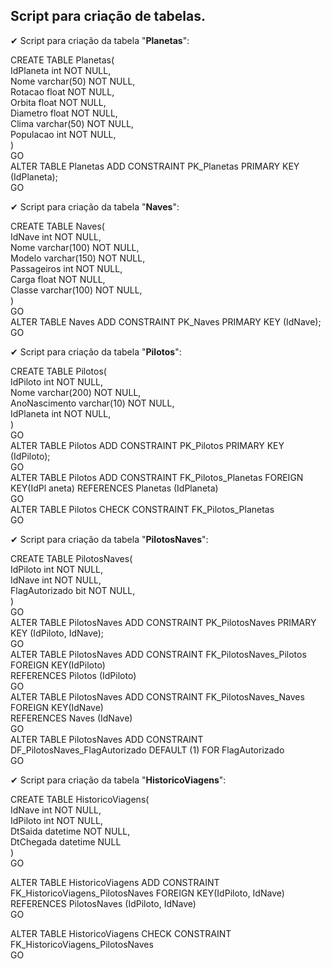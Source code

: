 ## Script para criação de tabelas.

✔ Script para criação da tabela "**Planetas**":

CREATE TABLE Planetas(  
IdPlaneta int NOT NULL,  
    Nome varchar(50) NOT NULL,  
	Rotacao float NOT NULL,  
	Orbita float NOT NULL,  
	Diametro float NOT NULL,  
	Clima varchar(50) NOT NULL,  
	Populacao int NOT NULL,  
)  
GO  
ALTER TABLE Planetas ADD CONSTRAINT PK_Planetas PRIMARY KEY (IdPlaneta);  
GO  


✔ Script para criação da tabela "**Naves**":

CREATE TABLE Naves(  
	IdNave int NOT NULL,  
	Nome varchar(100) NOT NULL,  
	Modelo varchar(150) NOT NULL,  
	Passageiros int NOT NULL,  
	Carga float NOT NULL,  
	Classe varchar(100) NOT NULL,  
)  
GO  
ALTER TABLE Naves ADD CONSTRAINT PK_Naves PRIMARY KEY (IdNave);  
GO  
  

✔ Script para criação da tabela "**Pilotos**":  

CREATE TABLE Pilotos(  
	IdPiloto int NOT NULL,  
	Nome varchar(200) NOT NULL,  
	AnoNascimento varchar(10) NOT NULL,  
	IdPlaneta int NOT NULL,  
)  
GO  
ALTER TABLE Pilotos ADD CONSTRAINT PK_Pilotos PRIMARY KEY (IdPiloto);  
GO  
ALTER TABLE Pilotos  ADD  CONSTRAINT FK_Pilotos_Planetas FOREIGN KEY(IdPl  aneta)
REFERENCES Planetas (IdPlaneta)  
GO  
ALTER TABLE Pilotos CHECK CONSTRAINT FK_Pilotos_Planetas  
GO  


✔ Script para criação da tabela "**PilotosNaves**":  

CREATE TABLE PilotosNaves(  
	IdPiloto int NOT NULL,  
	IdNave int NOT NULL,  
	FlagAutorizado bit NOT NULL,  
)  
GO  
ALTER TABLE PilotosNaves ADD CONSTRAINT PK_PilotosNaves PRIMARY KEY (IdPiloto, IdNave);  
GO  
ALTER TABLE PilotosNaves  ADD CONSTRAINT FK_PilotosNaves_Pilotos FOREIGN KEY(IdPiloto)  
REFERENCES Pilotos (IdPiloto)  
GO  
ALTER TABLE PilotosNaves  ADD CONSTRAINT FK_PilotosNaves_Naves FOREIGN KEY(IdNave)  
REFERENCES Naves (IdNave)  
GO  
ALTER TABLE PilotosNaves  ADD CONSTRAINT DF_PilotosNaves_FlagAutorizado  DEFAULT (1) FOR FlagAutorizado  
GO  


✔ Script para criação da tabela "**HistoricoViagens**":

CREATE TABLE HistoricoViagens(  
	IdNave int NOT NULL,  
	IdPiloto int NOT NULL,  
	DtSaida datetime NOT NULL,  
	DtChegada datetime NULL  
)  
GO  

ALTER TABLE HistoricoViagens  ADD  CONSTRAINT FK_HistoricoViagens_PilotosNaves FOREIGN KEY(IdPiloto, IdNave)  
REFERENCES PilotosNaves (IdPiloto, IdNave)  
GO  

ALTER TABLE HistoricoViagens CHECK CONSTRAINT FK_HistoricoViagens_PilotosNaves  
GO  
